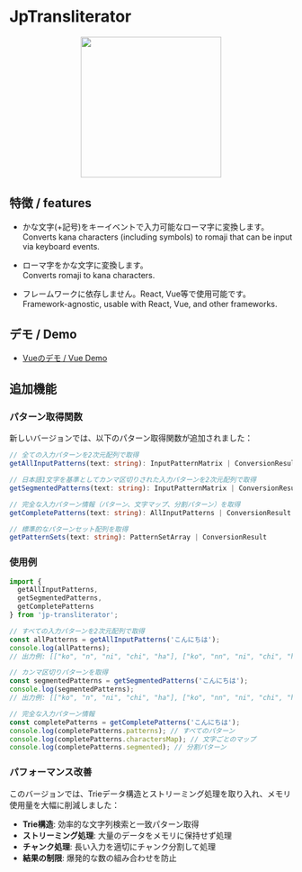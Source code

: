 # JpTransliterator
<div align="center">
    <img src="images/icon.png" width="250" />
</div>

## 特徴 / features
- かな文字(+記号)をキーイベントで入力可能なローマ字に変換します。<br>
Converts kana characters (including symbols) to romaji that can be input via keyboard events.<br>

- ローマ字をかな文字に変換します。<br>
Converts romaji to kana characters.<br>

- フレームワークに依存しません。React, Vue等で使用可能です。<br>
Framework-agnostic, usable with React, Vue, and other frameworks.

## デモ / Demo

- [Vueのデモ / Vue Demo](https://memolia3.github.io/jp-transliterator/)

## 追加機能

### パターン取得関数

新しいバージョンでは、以下のパターン取得関数が追加されました：

```typescript
// 全ての入力パターンを2次元配列で取得
getAllInputPatterns(text: string): InputPatternMatrix | ConversionResult

// 日本語1文字を基準としてカンマ区切りされた入力パターンを2次元配列で取得
getSegmentedPatterns(text: string): InputPatternMatrix | ConversionResult  

// 完全な入力パターン情報（パターン、文字マップ、分割パターン）を取得
getCompletePatterns(text: string): AllInputPatterns | ConversionResult

// 標準的なパターンセット配列を取得
getPatternSets(text: string): PatternSetArray | ConversionResult
```

### 使用例

```typescript
import { 
  getAllInputPatterns, 
  getSegmentedPatterns,
  getCompletePatterns
} from 'jp-transliterator';

// すべての入力パターンを2次元配列で取得
const allPatterns = getAllInputPatterns('こんにちは');
console.log(allPatterns);
// 出力例: [["ko", "n", "ni", "chi", "ha"], ["ko", "nn", "ni", "chi", "ha"], ...]

// カンマ区切りパターンを取得
const segmentedPatterns = getSegmentedPatterns('こんにちは');
console.log(segmentedPatterns);
// 出力例: [["ko", "n", "ni", "chi", "ha"], ["ko", "nn", "ni", "chi", "ha"], ...]

// 完全な入力パターン情報
const completePatterns = getCompletePatterns('こんにちは');
console.log(completePatterns.patterns); // すべてのパターン
console.log(completePatterns.charactersMap); // 文字ごとのマップ
console.log(completePatterns.segmented); // 分割パターン
```

### パフォーマンス改善

このバージョンでは、Trieデータ構造とストリーミング処理を取り入れ、メモリ使用量を大幅に削減しました：

- **Trie構造**: 効率的な文字列検索と一致パターン取得
- **ストリーミング処理**: 大量のデータをメモリに保持せず処理
- **チャンク処理**: 長い入力を適切にチャンク分割して処理
- **結果の制限**: 爆発的な数の組み合わせを防止


